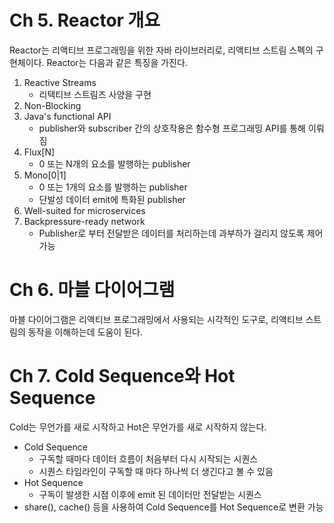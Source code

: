 # Ch 5. Reactor 개요

Reactor는 리액티브 프로그래밍을 위한 자바 라이브러리로, 리액티브 스트림 스펙의 구현체이다. Reactor는 다음과 같은 특징을 가진다.

1. Reactive Streams
   - 리택티브 스트림즈 사양을 구현
2. Non-Blocking
3. Java's functional API
   - publisher와 subscriber 간의 상호작용은 함수형 프로그래밍 API를 통해 이뤄짐
4. Flux[N]
   - 0 또는 N개의 요소를 발행하는 publisher
5. Mono[0|1]
   - 0 또는 1개의 요소를 발행하는 publisher
   - 단발성 데이터 emit에 특화된 publisher
6. Well-suited for microservices
7. Backpressure-ready network
   - Publisher로 부터 전달받은 데이터를 처리하는데 과부하가 걸리지 않도록 제어 가능

# Ch 6. 마블 다이어그램

마블 다이어그램은 리액티브 프로그래밍에서 사용되는 시각적인 도구로, 리액티브 스트림의 동작을 이해하는데 도움이 된다.

# Ch 7. Cold Sequence와 Hot Sequence

Cold는 무언가를 새로 시작하고 Hot은 무언가를 새로 시작하지 않는다.

- Cold Sequence
  - 구독할 때마다 데이터 흐름이 처음부터 다시 시작되는 시퀀스
  - 시퀀스 타임라인이 구독할 때 마다 하나씩 더 생긴다고 볼 수 있음
- Hot Sequence
  - 구독이 발생한 시점 이후에 emit 된 데이터만 전달받는 시퀀스 
- share(), cache() 등을 사용하여 Cold Sequence를 Hot Sequence로 변환 가능
  